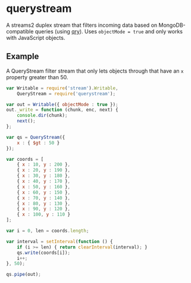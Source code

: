 querystream
===========

A streams2 duplex stream that filters incoming data based on
MongoDB-compatible queries (using
[qry](https://github.com/manuelstofer/qry)). Uses `objectMode = true`
and only works with JavaScript objects.

## Example

A QueryStream filter stream that only lets objects through that have an
`x` property greater than 50.

```javascript
var Writable = require('stream').Writable,
	QueryStream = require('querystream');

var out = Writable({ objectMode : true });
out._write = function (chunk, enc, next) {
	console.dir(chunk);
	next();
};

var qs = QueryStream({
	x : { $gt : 50 }
});

var coords = [
	{ x : 10, y : 200 },
	{ x : 20, y : 190 },
	{ x : 30, y : 180 },
	{ x : 40, y : 170 },
	{ x : 50, y : 160 },
	{ x : 60, y : 150 },
	{ x : 70, y : 140 },
	{ x : 80, y : 130 },
	{ x : 90, y : 120 },
	{ x : 100, y : 110 }
];

var i = 0, len = coords.length;

var interval = setInterval(function () {
	if (i >= len) { return clearInterval(interval); }
	qs.write(coords[i]);
	i++;
}, 50);

qs.pipe(out);
```

